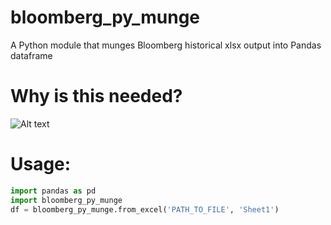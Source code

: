 # bloomberg_py_munge
A Python module that munges Bloomberg historical xlsx output into Pandas dataframe

# Why is this needed?

![Alt text](./img/exceelscreen.png?raw=true "Optional Title")

# Usage:
```python
import pandas as pd
import bloomberg_py_munge
df = bloomberg_py_munge.from_excel('PATH_TO_FILE', 'Sheet1')
```